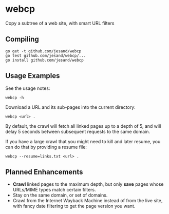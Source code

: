webcp
=====

Copy a subtree of a web site, with smart URL filters

Compiling
---------

    go get -t github.com/jesand/webcp
    go test github.com/jesand/webcp/...
    go install github.com/jesand/webcp

Usage Examples
--------------

See the usage notes:

    webcp -h

Download a URL and its sub-pages into the current directory:

    webcp <url> .

By default, the crawl will fetch all linked pages up to a depth of 5, and will delay 5 seconds between subsequent requests to the same domain.

If you have a large crawl that you might need to kill and later resume, you can do that by providing a resume file:

    webcp --resume=links.txt <url> .

Planned Enhancements
--------------------

- __Crawl__ linked pages to the maximum depth, but only __save__ pages whose URLs/MIME types match certain filters.
- Stay on the same domain, or set of domains.
- Crawl from the Internet Wayback Machine instead of from the live site, with fancy date filtering to get the page version you want.
